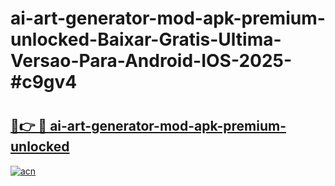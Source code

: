 # ai-art-generator-mod-apk-premium-unlocked-Baixar-Gratis-Ultima-Versao-Para-Android-IOS-2025-#c9gv4

# <h2><a href="https://ainizakaria.my?title=ai-art-generator-mod-apk-premium-unlocked&ref=24M">🔗👉 🔴 ai-art-generator-mod-apk-premium-unlocked</a></h2>

[![acn](https://github.com/user-attachments/assets/0f9c940e-d8b0-45ae-aac7-cd30a18b3e1c)](https://ainizakaria.my?title=ai-art-generator-mod-apk-premium-unlocked&ref=24M)

